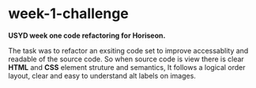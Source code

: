 # week-1-challenge

<b>USYD week one code refactoring for Horiseon.</b>


<p>
The task was to refactor an exsiting code set to improve accessablity and readable of the source code. So when source code is view there is clear <b>HTML</b> and <b>CSS</b> element struture and semantics, It follows a logical order layout, clear and easy to understand alt labels on images. 


</p>
